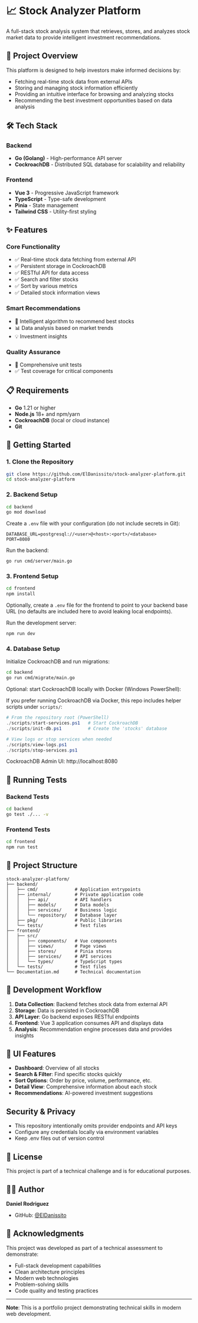 # 📈 Stock Analyzer Platform

A full-stack stock analysis system that retrieves, stores, and analyzes stock market data to provide intelligent investment recommendations.

## 🎯 Project Overview

This platform is designed to help investors make informed decisions by:
- Fetching real-time stock data from external APIs
- Storing and managing stock information efficiently
- Providing an intuitive interface for browsing and analyzing stocks
- Recommending the best investment opportunities based on data analysis

## 🛠️ Tech Stack

### Backend
- **Go (Golang)** - High-performance API server
- **CockroachDB** - Distributed SQL database for scalability and reliability

### Frontend
- **Vue 3** - Progressive JavaScript framework
- **TypeScript** - Type-safe development
- **Pinia** - State management
- **Tailwind CSS** - Utility-first styling

## ✨ Features

### Core Functionality
- ✅ Real-time stock data fetching from external API
- ✅ Persistent storage in CockroachDB
- ✅ RESTful API for data access
- ✅ Search and filter stocks
- ✅ Sort by various metrics
- ✅ Detailed stock information views

### Smart Recommendations
- 🤖 Intelligent algorithm to recommend best stocks
- 📊 Data analysis based on market trends
- 💡 Investment insights

### Quality Assurance
- 🧪 Comprehensive unit tests
- ✅ Test coverage for critical components

## 📋 Requirements

- **Go** 1.21 or higher
- **Node.js** 18+ and npm/yarn
- **CockroachDB** (local or cloud instance)
- **Git**

## 🚀 Getting Started

### 1. Clone the Repository

```bash
git clone https://github.com/ElDanissito/stock-analyzer-platform.git
cd stock-analyzer-platform
```

### 2. Backend Setup

```bash
cd backend
go mod download
```

Create a `.env` file with your configuration (do not include secrets in Git):
```env
DATABASE_URL=postgresql://<user>@<host>:<port>/<database>
PORT=8080
```

Run the backend:
```bash
go run cmd/server/main.go
```

### 3. Frontend Setup

```bash
cd frontend
npm install
```

Optionally, create a `.env` file for the frontend to point to your backend base URL (no defaults are included here to avoid leaking local endpoints).

Run the development server:
```bash
npm run dev
```

### 4. Database Setup

Initialize CockroachDB and run migrations:
```bash
cd backend
go run cmd/migrate/main.go
```

Optional: start CockroachDB locally with Docker (Windows PowerShell):

If you prefer running CockroachDB via Docker, this repo includes helper scripts under `scripts/`:

```powershell
# From the repository root (PowerShell)
./scripts/start-services.ps1   # Start CockroachDB
./scripts/init-db.ps1          # Create the 'stocks' database

# View logs or stop services when needed
./scripts/view-logs.ps1
./scripts/stop-services.ps1
```

CockroachDB Admin UI: http://localhost:8080

## 🧪 Running Tests

### Backend Tests
```bash
cd backend
go test ./... -v
```

### Frontend Tests
```bash
cd frontend
npm run test
```

## 📁 Project Structure

```
stock-analyzer-platform/
├── backend/
│   ├── cmd/              # Application entrypoints
│   ├── internal/         # Private application code
│   │   ├── api/          # API handlers
│   │   ├── models/       # Data models
│   │   ├── services/     # Business logic
│   │   └── repository/   # Database layer
│   ├── pkg/              # Public libraries
│   └── tests/            # Test files
├── frontend/
│   ├── src/
│   │   ├── components/   # Vue components
│   │   ├── views/        # Page views
│   │   ├── stores/       # Pinia stores
│   │   ├── services/     # API services
│   │   └── types/        # TypeScript types
│   └── tests/            # Test files
└── Documentation.md      # Technical documentation
```

## 🔄 Development Workflow

1. **Data Collection**: Backend fetches stock data from external API
2. **Storage**: Data is persisted in CockroachDB
3. **API Layer**: Go backend exposes RESTful endpoints
4. **Frontend**: Vue 3 application consumes API and displays data
5. **Analysis**: Recommendation engine processes data and provides insights

## 🎨 UI Features

- **Dashboard**: Overview of all stocks
- **Search & Filter**: Find specific stocks quickly
- **Sort Options**: Order by price, volume, performance, etc.
- **Detail View**: Comprehensive information about each stock
- **Recommendations**: AI-powered investment suggestions

## Security & Privacy

- This repository intentionally omits provider endpoints and API keys
- Configure any credentials locally via environment variables
- Keep .env files out of version control


## 📄 License

This project is part of a technical challenge and is for educational purposes.

## 👨‍💻 Author

**Daniel Rodriguez**
- GitHub: [@ElDanissito](https://github.com/ElDanissito)

## 🙏 Acknowledgments

This project was developed as part of a technical assessment to demonstrate:
- Full-stack development capabilities
- Clean architecture principles
- Modern web technologies
- Problem-solving skills
- Code quality and testing practices

---

**Note**: This is a portfolio project demonstrating technical skills in modern web development.